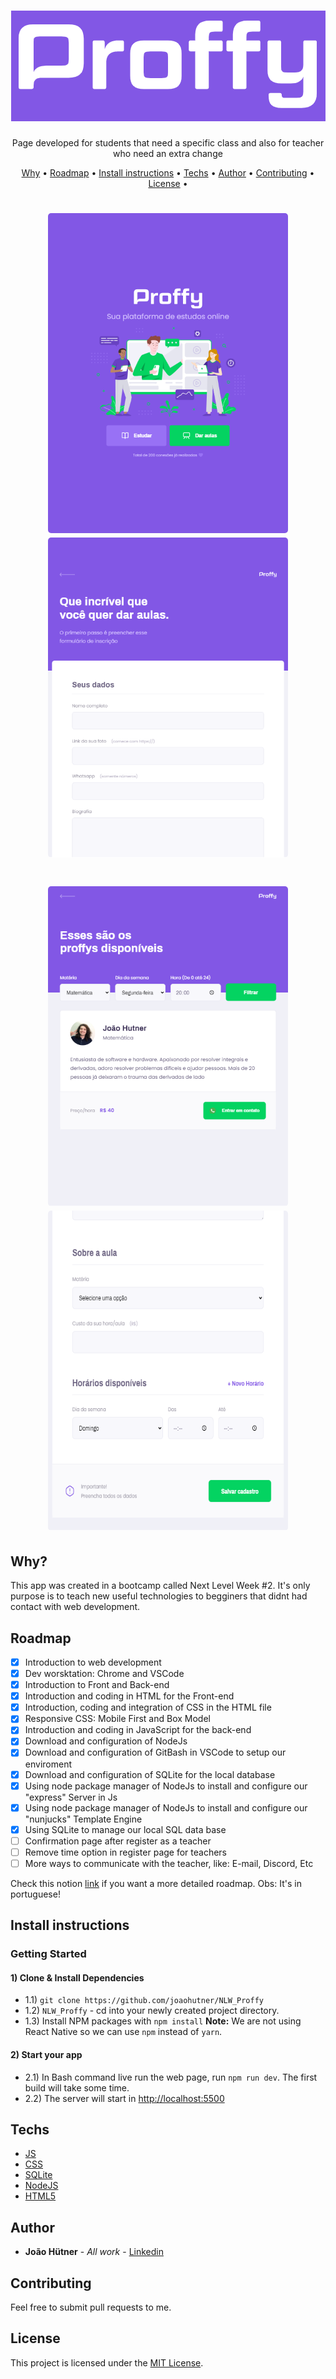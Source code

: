<h1 align="center">
    <img src="public/images/icons/github/proffy_logo.png" alt="LogoProffyColored">
</h1>

<p align="center">
    Page developed for students that need a specific class and also for teacher who need an extra change
</p>

<p align="center">
  <a href="#why">Why</a> •
  <a href="#roadmap">Roadmap</a> •
  <a href="#install-instructions">Install instructions</a> •
  <a href="#tech">Techs</a> •
  <a href="#author">Author</a> •
  <a href="#contributing">Contributing</a> •
  <a href="#license">License</a> •
</p>

<p align="center">
    <h1 align="center">
        <img width="384" style="border-radius: 5px" height="512" src="public/images/icons/github/page_landing.png" alt="Page Landing">
        <img width="384" style="border-radius: 5px" height="512" src="public/images/icons/github/give_classes_1.png" alt="Give Classes 1">
    </h1>
    <h1 align="center">
        <img width="384" style="border-radius: 5px" height="512" src="public/images/icons/github/proffys_disponiveis.png" alt="Avaliable Proffys/Teachers">
        <img width="384" style="border-radius: 5px" height="512" src="public/images/icons/github/give_classes_2.png" alt="Give Classes 2">
    </h1>
</p>


## Why?

This app was created in a bootcamp called Next Level Week #2. 
It's only purpose is to teach new useful technologies to begginers that didnt had contact with web development.

## Roadmap

-   [x] Introduction to web development
-   [x] Dev worsktation: Chrome and VSCode
-   [x] Introduction to Front and Back-end
-   [x] Introduction and coding in HTML for the Front-end
-   [x] Introduction, coding and integration of CSS in the HTML file
-   [x] Responsive CSS: Mobile First and Box Model
-   [x] Introduction and coding in JavaScript for the back-end
-   [x] Download and configuration of NodeJs
-   [x] Download and configuration of GitBash in VSCode to setup our enviroment 
-   [x] Download and configuration of SQLite for the local database
-   [x] Using node package manager of NodeJs to install and configure our "express" Server in Js
-   [x] Using node package manager of NodeJs to install and configure our "nunjucks" Template Engine
-   [x] Using SQLite to manage our local SQL data base
-   [ ] Confirmation page after register as a teacher
-   [ ] Remove time option in register page for teachers
-   [ ] More ways to communicate with the teacher, like: E-mail, Discord, Etc

Check this notion [link](https://www.notion.so/Class-Notes-77051ca2cd794b7494a3defcbe598627) if you want a more detailed roadmap. Obs: It's in portuguese!

## Install instructions

### Getting Started

#### 1) Clone & Install Dependencies

- 1.1) `git clone https://github.com/joaohutner/NLW_Proffy`
- 1.2) `NLW_Proffy` - cd into your newly created project directory.
- 1.3) Install NPM packages with `npm install`
        **Note:** We are not using React Native so we can use `npm` instead of `yarn`.
        
#### 2) Start your app

- 2.1) In Bash command live run the web page, run `npm run dev`. The first build will take some time.
- 2.2) The server will start in <http://localhost:5500> 

## Techs

-   [JS](https://www.javascript.com/)
-   [CSS](https://www.w3.org/Style/CSS/Overview.en.html)
-   [SQLite](https://www.sqlite.org/index.html)
-   [NodeJS](https://nodejs.org/en/)
-   [HTML5](https://html.spec.whatwg.org/multipage/)


## Author

* **João Hütner** - *All work* - [Linkedin](https://www.linkedin.com/in/joao-victor-hutner/)

## Contributing

Feel free to submit pull requests to me.

## License

This project is licensed under the [MIT License](https://opensource.org/licenses/MIT).
